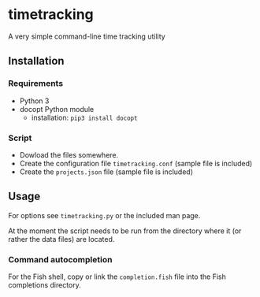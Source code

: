 # timetracking
A very simple command-line time tracking utility

## Installation

### Requirements

- Python 3
- docopt Python module
  - installation: `pip3 install docopt`

### Script

- Dowload the files somewhere.
- Create the configuration file `timetracking.conf` (sample file is included)
- Create the `projects.json` file (sample file is included)

## Usage

For options see `timetracking.py` or the included man page.

At the moment the script needs to be run from the directory where it (or rather the data files) are located.

### Command autocompletion

For the Fish shell, copy or link the `completion.fish` file into the Fish completions directory.
